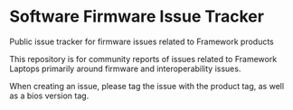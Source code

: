 # Software Firmware Issue Tracker
Public issue tracker for firmware issues related to Framework products

This repository is for community reports of issues related to Framework Laptops primarily around firmware and interoperability issues.

When creating an issue, please tag the issue with the product tag, as well as a bios version tag.
